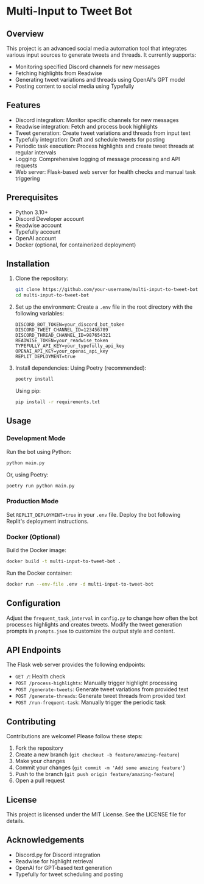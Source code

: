 # Multi-Input to Tweet Bot
## Overview
This project is an advanced social media automation tool that integrates various input sources to generate tweets and threads. It currently supports:
- Monitoring specified Discord channels for new messages
- Fetching highlights from Readwise
- Generating tweet variations and threads using OpenAI's GPT model
- Posting content to social media using Typefully

## Features
- Discord integration: Monitor specific channels for new messages
- Readwise integration: Fetch and process book highlights
- Tweet generation: Create tweet variations and threads from input text
- Typefully integration: Draft and schedule tweets for posting
- Periodic task execution: Process highlights and create tweet threads at regular intervals
- Logging: Comprehensive logging of message processing and API requests
- Web server: Flask-based web server for health checks and manual task triggering

## Prerequisites
- Python 3.10+
- Discord Developer account
- Readwise account
- Typefully account
- OpenAI account
- Docker (optional, for containerized deployment)

## Installation
1. Clone the repository:
   ```bash
   git clone https://github.com/your-username/multi-input-to-tweet-bot.git
   cd multi-input-to-tweet-bot
   ```

2. Set up the environment:
   Create a `.env` file in the root directory with the following variables:
   ```env
   DISCORD_BOT_TOKEN=your_discord_bot_token
   DISCORD_TWEET_CHANNEL_ID=123456789
   DISCORD_THREAD_CHANNEL_ID=987654321
   READWISE_TOKEN=your_readwise_token
   TYPEFULLY_API_KEY=your_typefully_api_key
   OPENAI_API_KEY=your_openai_api_key
   REPLIT_DEPLOYMENT=true
   ```
4. Install dependencies:
   Using Poetry (recommended):
   ```bash
   poetry install
   ```
   Using pip:
   ```bash
   pip install -r requirements.txt
   ```

## Usage
### Development Mode
Run the bot using Python:
   ```bash
   python main.py
   ```
Or, using Poetry:
   ```bash
   poetry run python main.py
   ```
### Production Mode
Set `REPLIT_DEPLOYMENT=true` in your `.env` file.
Deploy the bot following Replit's deployment instructions.

### Docker (Optional)
Build the Docker image:
   ```bash
   docker build -t multi-input-to-tweet-bot .
   ```
Run the Docker container:
   ```bash
   docker run --env-file .env -d multi-input-to-tweet-bot
   ```

## Configuration
Adjust the `frequent_task_interval` in `config.py` to change how often the bot processes highlights and creates tweets.
Modify the tweet generation prompts in `prompts.json` to customize the output style and content.

## API Endpoints
The Flask web server provides the following endpoints:
- `GET /`: Health check
- `POST /process-highlights`: Manually trigger highlight processing
- `POST /generate-tweets`: Generate tweet variations from provided text
- `POST /generate-threads`: Generate tweet threads from provided text
- `POST /run-frequent-task`: Manually trigger the periodic task

## Contributing
Contributions are welcome! Please follow these steps:
1. Fork the repository
2. Create a new branch (`git checkout -b feature/amazing-feature`)
3. Make your changes
4. Commit your changes (`git commit -m 'Add some amazing feature'`)
5. Push to the branch (`git push origin feature/amazing-feature`)
6. Open a pull request

## License
This project is licensed under the MIT License. See the LICENSE file for details.

## Acknowledgements
- Discord.py for Discord integration
- Readwise for highlight retrieval
- OpenAI for GPT-based text generation
- Typefully for tweet scheduling and posting